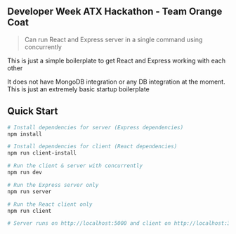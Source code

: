 ## Developer Week ATX Hackathon - Team Orange Coat
> Can run React and Express server in a single command using concurrently

This is just a simple boilerplate to get React and Express working with each other

It does not have MongoDB integration or any DB integration at the moment. This is just an extremely basic startup boilerplate

## Quick Start

``` bash
# Install dependencies for server (Express dependencies)
npm install

# Install dependencies for client (React dependencies)
npm run client-install

# Run the client & server with concurrently
npm run dev

# Run the Express server only
npm run server

# Run the React client only
npm run client

# Server runs on http://localhost:5000 and client on http://localhost:3000
``` 